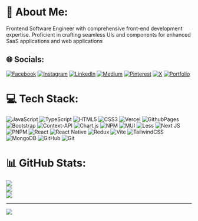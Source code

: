 # 💫 About Me:
Frontend Software Engineer with comprehensive front-end development expertise. Proficient in crafting seamless UIs and components for enhanced SaaS applications and web applications


## 🌐 Socials:
[![Facebook](https://img.shields.io/badge/Facebook-%231877F2.svg?logo=Facebook&logoColor=white)](https://facebook.com/vkskumarthakur) [![Instagram](https://img.shields.io/badge/Instagram-%23E4405F.svg?logo=Instagram&logoColor=white)](https://instagram.com/vkskumarthakur) [![LinkedIn](https://img.shields.io/badge/LinkedIn-%230077B5.svg?logo=linkedin&logoColor=white)](https://linkedin.com/in/vkskumarthakur) [![Medium](https://img.shields.io/badge/Medium-12100E?logo=medium&logoColor=white)](https://medium.com/@vkskumarthakur) [![Pinterest](https://img.shields.io/badge/Pinterest-%23E60023.svg?logo=Pinterest&logoColor=white)](https://pinterest.com/vkskumarthakur) [![X](https://img.shields.io/badge/X-black.svg?logo=X&logoColor=white)](https://x.com/vkskumarthakur) [![Portfolio](https://img.shields.io/badge/Portfolio-%230077B5.svg?logo=portfolio&logoColor=white)](https://vkskumarthakur.vercel.app/)


# 💻 Tech Stack:
![JavaScript](https://img.shields.io/badge/javascript-%23323330.svg?style=for-the-badge&logo=javascript&logoColor=%23F7DF1E) ![TypeScript](https://img.shields.io/badge/typescript-%23007ACC.svg?style=for-the-badge&logo=typescript&logoColor=white) ![HTML5](https://img.shields.io/badge/html5-%23E34F26.svg?style=for-the-badge&logo=html5&logoColor=white) ![CSS3](https://img.shields.io/badge/css3-%231572B6.svg?style=for-the-badge&logo=css3&logoColor=white) ![Vercel](https://img.shields.io/badge/vercel-%23000000.svg?style=for-the-badge&logo=vercel&logoColor=white) ![GithubPages](https://img.shields.io/badge/github%20pages-121013?style=for-the-badge&logo=github&logoColor=white) ![Bootstrap](https://img.shields.io/badge/bootstrap-%238511FA.svg?style=for-the-badge&logo=bootstrap&logoColor=white) ![Context-API](https://img.shields.io/badge/Context--Api-000000?style=for-the-badge&logo=react) ![Chart.js](https://img.shields.io/badge/chart.js-F5788D.svg?style=for-the-badge&logo=chart.js&logoColor=white) ![NPM](https://img.shields.io/badge/NPM-%23CB3837.svg?style=for-the-badge&logo=npm&logoColor=white) ![MUI](https://img.shields.io/badge/MUI-%230081CB.svg?style=for-the-badge&logo=mui&logoColor=white) ![Less](https://img.shields.io/badge/less-2B4C80?style=for-the-badge&logo=less&logoColor=white) ![Next JS](https://img.shields.io/badge/Next-black?style=for-the-badge&logo=next.js&logoColor=white) ![PNPM](https://img.shields.io/badge/pnpm-%234a4a4a.svg?style=for-the-badge&logo=pnpm&logoColor=f69220) ![React](https://img.shields.io/badge/react-%2320232a.svg?style=for-the-badge&logo=react&logoColor=%2361DAFB) ![React Native](https://img.shields.io/badge/react_native-%2320232a.svg?style=for-the-badge&logo=react&logoColor=%2361DAFB) ![Redux](https://img.shields.io/badge/redux-%23593d88.svg?style=for-the-badge&logo=redux&logoColor=white) ![Vite](https://img.shields.io/badge/vite-%23646CFF.svg?style=for-the-badge&logo=vite&logoColor=white) ![TailwindCSS](https://img.shields.io/badge/tailwindcss-%2338B2AC.svg?style=for-the-badge&logo=tailwind-css&logoColor=white) ![MongoDB](https://img.shields.io/badge/MongoDB-%234ea94b.svg?style=for-the-badge&logo=mongodb&logoColor=white) ![GitHub](https://img.shields.io/badge/github-%23121011.svg?style=for-the-badge&logo=github&logoColor=white) ![Git](https://img.shields.io/badge/git-%23F05033.svg?style=for-the-badge&logo=git&logoColor=white)
# 📊 GitHub Stats:
![](https://github-readme-stats.vercel.app/api?username=vkskumarthakur&theme=dark&hide_border=true&include_all_commits=true&count_private=false)<br/>
![](https://github-readme-streak-stats.herokuapp.com/?user=vkskumarthakur&theme=dark&hide_border=true)<br/>
![](https://github-readme-stats.vercel.app/api/top-langs/?username=vkskumarthakur&theme=dark&hide_border=true&include_all_commits=true&count_private=false&layout=compact)

---
[![](https://visitcount.itsvg.in/api?id=vkskumarthakur&icon=0&color=0)](https://visitcount.itsvg.in)

<!-- Proudly created with GPRM ( https://gprm.itsvg.in ) -->
